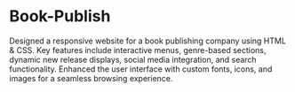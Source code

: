 # Book-Publish
Designed a responsive website for a book publishing company using HTML &amp; CSS. Key features include interactive menus, genre-based sections, dynamic new release displays, social media integration, and search functionality. Enhanced the user interface with custom fonts, icons, and images for a seamless browsing experience.
